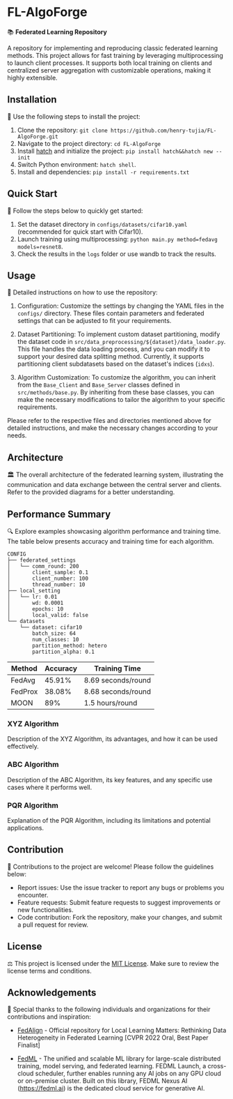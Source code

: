 # FL-AlgoForge

📚 **Federated Learning Repository**

A repository for implementing and reproducing classic federated learning methods. This project allows for fast training by leveraging multiprocessing to launch client processes. It supports both local training on clients and centralized server aggregation with customizable operations, making it highly extensible.

## Installation

🔧 Use the following steps to install the project:

1. Clone the repository: `git clone https://github.com/henry-tujia/FL-AlgoForge.git`
2. Navigate to the project directory: `cd FL-AlgoForge`
3. Install [hatch](https://github.com/pypa/hatch) and initialize the project: `pip install hatch&&hatch new --init`
4. Switch Python environment: `hatch shell`.
5. Install  and dependencies: `pip install -r requirements.txt`

## Quick Start

🚀 Follow the steps below to quickly get started:

1. Set the dataset directory in `configs/datasets/cifar10.yaml` (recommended for quick start with Cifar10).
2. Launch training using multiprocessing: `python main.py method=fedavg models=resnet8`.
3. Check the results in the `logs` folder or use wandb to track the results.


## Usage

📘 Detailed instructions on how to use the repository:

1. Configuration: Customize the settings by changing the YAML files in the `configs/` directory. These files contain parameters and federated settings that can be adjusted to fit your requirements.

2. Dataset Partitioning: To implement custom dataset partitioning, modify the dataset code in `src/data_preprocessing/${dataset}/data_loader.py`. This file handles the data loading process, and you can modify it to support your desired data splitting method. Currently, it supports partitioning client subdatasets based on the dataset's indices (`idxs`).

3. Algorithm Customization: To customize the algorithm, you can inherit from the `Base_Client` and `Base_Server` classes defined in `src/methods/base.py`. By inheriting from these base classes, you can make the necessary modifications to tailor the algorithm to your specific requirements.

Please refer to the respective files and directories mentioned above for detailed instructions, and make the necessary changes according to your needs.

## Architecture

🏛️ The overall architecture of the federated learning system, illustrating the communication and data exchange between the central server and clients. Refer to the provided diagrams for a better understanding.

## Performance Summary

🔍 Explore examples showcasing algorithm performance and training time. The table below presents accuracy and training time for each algorithm.

```
CONFIG
├── federated_settings
│   └── comm_round: 200                                                                                         
│       client_sample: 0.1                                                                                      
│       client_number: 100                                                                                      
│       thread_number: 10                                                                                                                                                                                         
├── local_setting
│   └── lr: 0.01                                                                                                
│       wd: 0.0001                                                                                              
│       epochs: 10                                                                                              
│       local_valid: false                                                                                                                                                                                                
└── datasets
    └── dataset: cifar10                                                                                      
        batch_size: 64                                                                                          
        num_classes: 10                                                                                         
        partition_method: hetero                                                                                
        partition_alpha: 0.1  
```

| Method     | Accuracy | Training Time  |
|------------|----------|---------------------------|
| FedAvg     | 45.91%   | 8.69 seconds/round              |
| FedProx    | 38.08%   | 8.68 seconds/round              |
| MOON       | 89%      | 1.5 hours/round                 |

### XYZ Algorithm

Description of the XYZ Algorithm, its advantages, and how it can be used effectively.

### ABC Algorithm

Description of the ABC Algorithm, its key features, and any specific use cases where it performs well.

### PQR Algorithm

Explanation of the PQR Algorithm, including its limitations and potential applications.

## Contribution

🤝 Contributions to the project are welcome! Please follow the guidelines below:

- Report issues: Use the issue tracker to report any bugs or problems you encounter.
- Feature requests: Submit feature requests to suggest improvements or new functionalities.
- Code contribution: Fork the repository, make your changes, and submit a pull request for review.

## License

⚖️ This project is licensed under the [MIT License](LICENSE.md). Make sure to review the license terms and conditions.

## Acknowledgements

🙏 Special thanks to the following individuals and organizations for their contributions and inspiration:

- [FedAlign](https://github.com/mmendiet/FedAlign) - Official repository for Local Learning Matters: Rethinking Data Heterogeneity in Federated Learning [CVPR 2022 Oral, Best Paper Finalist]

- [FedML](https://github.com/FedML-AI/FedML) - The unified and scalable ML library for large-scale distributed training, model serving, and federated learning. FEDML Launch, a cross-cloud scheduler, further enables running any AI jobs on any GPU cloud or on-premise cluster. Built on this library, FEDML Nexus AI (https://fedml.ai) is the dedicated cloud service for generative AI.